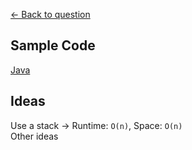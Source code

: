 [<- Back to question](../questions/question-palindrome.md)

## Sample Code ##
[Java](./java-palindrome.md)

## Ideas ##
Use a stack -> Runtime: `O(n)`, Space: `O(n)`  
Other ideas